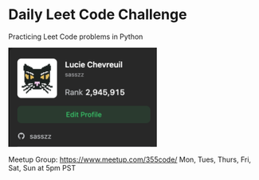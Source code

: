 # Daily Leet Code Challenge
Practicing Leet Code problems in Python

<img src="leet.png" height="200px" alt="Leet Code Profile">

Meetup Group:
https://www.meetup.com/355code/
Mon, Tues, Thurs, Fri, Sat, Sun at 5pm PST